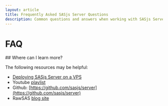 ```yaml
---
layout: article
title: Frequently Asked SASjs Server Questions
description: Common questions and answers when working with SASjs Server
---
```


# FAQ

## Where can I learn more?

The following resources may be helpful:

* [Deploying SASjs Server on a VPS](https://sasapps.io/sasjs-server-on-vps)
* Youtube [playlist](https://www.youtube.com/playlist?list=PLkepSRl0qS449OqZ1rCCVxjokBJuLBXLI)
* Github: [https://github.com/sasjs/server](https://github.com/sasjs/server)
* RawSAS [blog site](https://rawsas.com/category/sasjs-server/)

